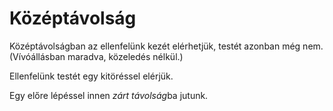 # Középtávolság

Középtávolságban az ellenfelünk kezét elérhetjük, testét azonban még nem. (Vívóállásban maradva, közeledés nélkül.)

Ellenfelünk testét egy kitöréssel elérjük.

Egy előre lépéssel innen *zárt távolság*ba jutunk.
